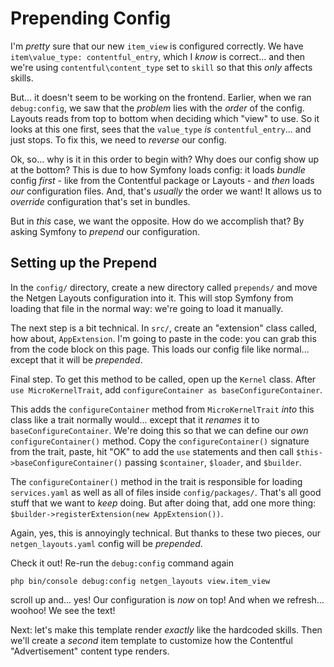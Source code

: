 # Prepending Config

I'm *pretty* sure that our new `item_view` is configured correctly. We have
`item\value_type: contentful_entry`, which I *know* is correct... and then we're
using `contentful\content_type` set to `skill` so that this *only* affects skills.

But... it doesn't seem to be working on the frontend. Earlier, when we ran
`debug:config`, we saw that the *problem* lies with the *order* of the config. Layouts
reads from top to bottom when deciding which "view" to use. So it looks at this one
first, sees that the `value_type` *is* `contentful_entry`... and just stops. To fix
this, we need to *reverse* our config.

Ok, so... why is it in this order to begin with? Why does our config show up at
the bottom? This is due to how Symfony loads config: it loads *bundle* config
*first* - like from the Contentful package or Layouts - and *then* loads *our*
configuration files. And, that's *usually* the order we want! It allows us to
*override* configuration that's set in bundles.

But in *this* case, we want the opposite. How do we accomplish that? By asking Symfony
to *prepend* our configuration.

## Setting up the Prepend

In the `config/` directory, create a new directory called `prepends/`
and move the Netgen Layouts configuration into it. This will stop Symfony from
loading that file in the normal way: we're going to load it manually.

The next step is a bit technical. In `src/`, create an "extension" class called,
how about, `AppExtension`. I'm going to paste in the code: you can grab this from
the code block on this page. This loads our config file like normal... except
that it will be *prepended*.

Final step. To get this method to be called, open up the `Kernel` class. After
`use MicroKernelTrait`, add `configureContainer as baseConfigureContainer`.

This adds the `configureContainer` method from `MicroKernelTrait` *into* this class
like a trait normally would... except that it *renames* it to
`baseConfigureContainer`. We're doing this so that we can define our *own*
`configureContainer()` method. Copy the `configureContainer()` signature from the
trait, paste, hit "OK" to add the `use` statements and then call
`$this->baseConfigureContainer()` passing `$container`, `$loader`, and `$builder`.

The `configureContainer()` method in the trait is responsible for loading
`services.yaml` as well as all of files inside `config/packages/`. That's
all good stuff that we want to *keep* doing. But after doing that, add one more
thing: `$builder->registerExtension(new AppExtension())`.

Again, yes, this is annoyingly technical. But thanks to these two pieces, our
`netgen_layouts.yaml` config will be *prepended*.

Check it out! Re-run the `debug:config` command again

```terminal-silent
php bin/console debug:config netgen_layouts view.item_view
```

scroll up and... yes! Our configuration is *now* on top! And when we refresh...
woohoo! We see the text!

Next: let's make this template render *exactly* like the hardcoded skills. Then
we'll create a *second* item template to customize how the Contentful
"Advertisement" content type renders.
